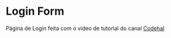 # Login Form
Página de Login feita com o vídeo de tutorial do canal <a href="https://www.youtube.com/watch?v=hlwlM4a5rxg">Codehal</a>
